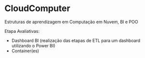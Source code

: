 # CloudComputer
Estruturas de aprendizagem em Computação em Nuvem, BI e POO


Etapa Avaliativas:

- Dashboard BI (realização das etapas de ETL para um dashboard utilizando o Power BI)
- Container(es)
